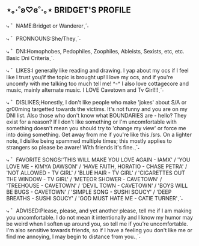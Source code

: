 ## ⋆｡‧˚ʚ♡ɞ˚‧｡⋆ BRIDGET'S PROFILE

⤷ ゛NAME:Bridget or Wandererˎˊ˗

⤷ ゛PRONNOUNS:She/Theyˎˊ˗

⤷ ゛DNI:Homophobes, Pedophiles, Zoophiles, Ableists, Sexists, etc, etc. Basic Dni Criteriaˎˊ˗

⤷ ゛LIKES:I generally like reading and drawing. I yap about my ocs if I feel like I trust you/if the topic is brought up! I love my ocs, and if you're uncomfy with me talking too much tell me! ^-^ I also love cottagecore and music, mainly alternate music. I LOVE Cavetown and Tv Girl!!!ˎˊ˗

⤷ ゛DISLIKES;Honestly, I don't like people who make 'jokes' about S/A or gr00ming targetted towards the victims. It's not funny and you are on my DNI list. Also those who don't know what BOUNDARIES are - hello? They exist for a reason? If I don't like something or I'm uncomfortable with something doesn't mean you should try to 'change my view' or force me into doing something. Get away from me if you're like this /srs. On a lighter note, I dislike being spammed multiple times; this mostly applies to strangers so please be aware! With friends it's fine.ˎˊ˗

⤷ ゛FAVORITE SONGS:'THIS WILL MAKE YOU LOVE AGAIN - IAMX' / 'YOU LOVE ME - KIMYA DAWSON' / 'HAVE FAITH, HORATIO - CHASE PETRA' / 'NOT ALLOWED - TV GIRL' / 'BLUE HAIR - TV GIRL' / 'CIGARETTES OUT THE WINDOW - TV GIRL' / 'METEOR SHOWER - CAVETOWN' / 'TREEHOUSE - CAVETOWN' / 'DEVIL TOWN - CAVETOWN' / 'BOYS WILL BE BUGS - CAVETOWN' / 'SIMPLE SONG - SUSHI SOUCY' / 'DEEP BREATHS - SUSHI SOUCY' / 'GOD MUST HATE ME - CATIE TURNER'ˎˊ˗

⤷ ゛ADVISED:Please, please, and yet another please, tell me if I am making you uncomfortable. I do not mean it intentionally and I know my humor may be weird when I soften up around you, so tell me if you're uncomfortable. I'm also sensitive towards friends, so if I have a feeling you don't like me or find me annoying, I may begin to distance from you.ˎˊ˗
  

